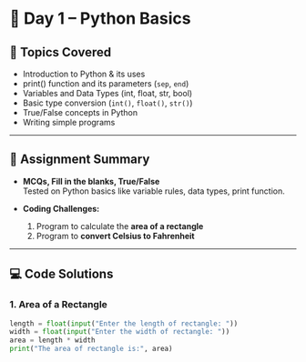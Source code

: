 # 📅 Day 1 – Python Basics

## 📖 Topics Covered
- Introduction to Python & its uses
- print() function and its parameters (`sep`, `end`)
- Variables and Data Types (int, float, str, bool)
- Basic type conversion (`int()`, `float()`, `str()`)
- True/False concepts in Python
- Writing simple programs

---

## 📝 Assignment Summary
- **MCQs, Fill in the blanks, True/False**  
  Tested on Python basics like variable rules, data types, print function.

- **Coding Challenges:**
  1. Program to calculate the **area of a rectangle**  
  2. Program to **convert Celsius to Fahrenheit**

---

## 💻 Code Solutions
### 1. Area of a Rectangle
```python
length = float(input("Enter the length of rectangle: "))
width = float(input("Enter the width of rectangle: "))
area = length * width
print("The area of rectangle is:", area)
